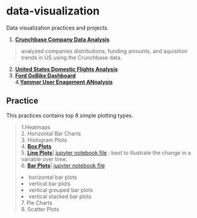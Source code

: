 # data-visualization
Data visualization practices and projects.  
1. [**Crunchbase Company Data Analysis**](https://github.com/YuexiSC/data-visualization/tree/master/crunchbase_data_analysis)  
> analyzed companies distributions, funding amounts, and aquisition trends in US using the Crunchbase data.      
 2. [**United States Domestic Flights Analysis**](https://github.com/YuexiSC/data-visualization/tree/master/flights_data_visualization)   
 3. [**Ford GoBike Dashboard**](https://github.com/YuexiSC/data-visualization/tree/master/ford_gobike)   
 4.[**Yammer User Enagement ANnalysis**]()

## Practice 
This practices contains top 8 simple plotting types.  
> 1.Heatmaps  
> 2. Horizontal Bar Charts   
> 3. Histogram Plots   
> 4. [**Box Plots**](https://github.com/YuexiSC/data-visualization/blob/master/Box_Plots.ipynb)    
> 5.  [**Line Plots**](http://nbviewer.jupyter.org/github/YuexiSC/data-visualization/blob/master/Line_Plots.ipynb)| [jupyter notebook file](https://github.com/YuexiSC/data-visualization/blob/master/Line_Plots.ipynb) :    best to illustrate the change in a variable over time.  
> 6.  [**Bar Plots**](http://nbviewer.jupyter.org/github/YuexiSC/data-visualization/blob/master/Bar_Plots.ipynb)| [jupyter notebook file](https://github.com/YuexiSC/data-visualization/blob/master/Bar_Plots.ipynb)  
      <li> horizontal bar plots  
      <li> vertical bar plots  
      <li> vertical grouped bar plots  
      <li> vertical stacked bar plots   
> 7. Pie Charts  
> 8. Scatter Plots  
